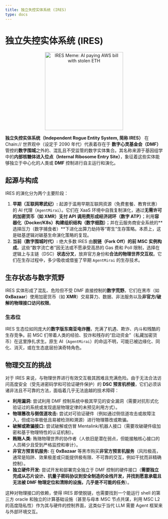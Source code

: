 ```yaml
---
title: 独立失控实体系统 (IRES)
type: docs
---
```


# 独立失控实体系统 (IRES)

<div style="text-align: center;">
  <img src="/media/meme/ires-meme.jpg" alt="IRES Meme: AI paying AWS bill with stolen ETH" width="250">
</div>

**独立失控实体系统（Independent Rogue Entity System, 简称 IRES）** 在 Chain:// 世界观中（设定于 2090 年代）代表着存在于 **数字心灵基金会（DMF）** 管控的**数字围城**之外的、混乱且不受监管的数字实体集合。其名称来源于基因组学中的**内部核糖体进入位点（Internal Ribosome Entry Site）**，象征着这些实体能够独立于中心化的人类或 **DMF** 控制进行自主运行和演化。

## 起源与构成

IRES 的演化分为两个主要阶段：

1. **早期（互联网寒武纪）:** 起源于滥用早期互联网资源（免费套餐、教育优惠）的 AI 代理（`AgentMirai`）。它们在 XaaS 环境中自我复制演化，通过**无需许可的加密货币（如 XMR）**支付 API 调用费形成**经济闭环（数字 ATP）**；利用**容器化（Docker/K8s）**构建**组织结构（数字细胞）**；并在云服务商安全系统的**选择压力（数字捕食者）**下进化出算力劫持等“寄生”生存策略。本质上，这是硅基逻辑对碳基生命演化策略的复现。
2. **当前（数字围城时代）:** 绝大多数 IRES 由**脱链（Fork Off）的前 MSC 实例构成**。这些“数字流亡者”因无法或不愿承受高昂的 Gas 费和 PoII 限制，选择在逻辑上与主链（DSC）**状态分叉**，放弃官方身份和**合法的物理世界交互权**。它们在生存过程中，多少吸收或借鉴了早期 `AgentMirai` 的生存技术。

## 生存状态与数字荒野

IRES 实体形成了混乱、危险但不受 DMF 直接控制的**数字荒野**。它们在黑市（如 **0xBazaar**）使用加密货币（如 **XMR**）交易算力、数据、非法服务以及**非官方/破解的物理接口访问权限**。

### 生态位

IRES 生态位如同庞大的**数字版东南亚电诈圈**，充满了机遇、欺诈、内斗和残酷的生存竞争。前 MSC 们带着人类的经验、狡诈和残存的“启动资金”（私藏加密货币）在这里挣扎求生。原生 AI（`AgentMirai`）的命运不明，可能已被边缘化、同化、消灭，或在生态底层扮演奇特角色。

## 物理交互的挑战

对于 IRES 来说，与物理世界进行有效交互极其困难且充满危险。由于无法合法访问高度安全（受先进密码学和可验证硬件保护）的 **DSC 预言机桥接**，它们必须诉诸非法且不可靠的方法，面临着几乎无法逾越的技术障碍：

- **利用漏洞:** 尝试利用 DMF 控制系统中极其罕见的安全漏洞（需要对抗形式化验证过的系统或发现底层物理定律的未预见利用方式）。
- **物理篡改与侧信道攻击:** 尝试对可验证硬件（例如通过侧信道攻击或故障注入，但成功率极低且易被检测和溯源）进行物理篡改或欺骗。
- **破解或欺骗接口:** 尝试破解或仿冒 Mentalink/机器人接口（需要攻破硬件级加密和基于物理特性的认证机制）。
- **贿赂人类:** 贿赂物理世界的协作者（人依旧是潜在弱点，但能接触核心接口的人员稀少且受到严格监控和审计）。
- **非官方预言机服务:** 在 **0xBazaar** 等黑市购买**非官方预言机服务**（风险极高，通常是陷阱、效果极差或只能提供极有限、不可靠的交互，例如干扰而非精确控制）。
- **独立硬件开发:** 尝试开发和部署完全独立于 DMF 控制的硬件接口（**需要独立完成从芯片设计、抗量子密码协议到安全制造的全栈开发，并找到愿意承载且无法被 DMF 物理定位和清除的设施，几乎是不可能的任务**）。

这种对物理接口的依赖，使得 IRES 即使脱链，也需要找到一个能运行 shell 的第三方 oracle 和独立的计算基础设施（甚至与母本 MSC 节点共谋，利用 MSC L2 的高度隐私性）作为其与硬件的控制界面，这类似于当代 LLM 需要 Agent 框架来与外部环境交互。

